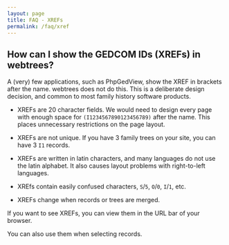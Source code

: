 ```yaml
---
layout: page
title: FAQ - XREFs
permalink: /faq/xref
---
```


## How can I show the GEDCOM IDs (XREFs) in webtrees?

A (very) few applications, such as PhpGedView, show the XREF in brackets after the name. webtrees does not do this. This is a deliberate design decision, and common to most family history software products.

* XREFs are 20 character fields. We would need to design every page with enough space for `(I1234567890123456789)` after the name. This places unnecessary restrictions on the page layout.

* XREFs are not unique. If you have 3 family trees on your site, you can have 3 `I1` records.

* XREFs are written in latin characters, and many languages do not use the latin alphabet. It also causes layout problems with right-to-left languages.

* XREfs contain easily confused characters, `S`/`5`, `O`/`0`, `I`/`1`, etc.

* XREFs change when records or trees are merged.

If you want to see XREFs, you can view them in the URL bar of your browser.

You can also use them when selecting records.
